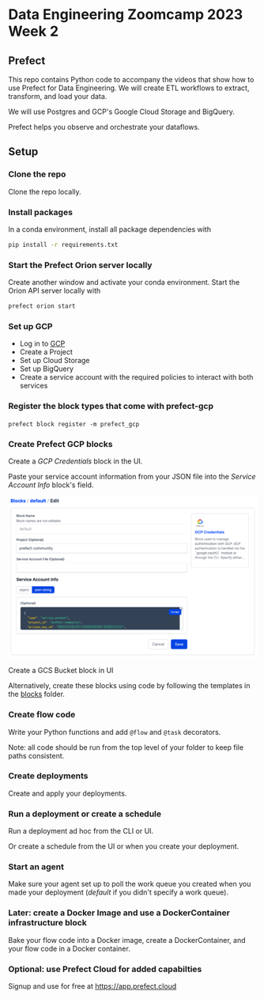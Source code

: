 # Data Engineering Zoomcamp 2023 Week 2

## Prefect

This repo contains Python code to accompany the videos that show how to use Prefect for Data Engineering. We will create ETL workflows to extract, transform, and load your data.

We will use Postgres and GCP's Google Cloud Storage and BigQuery.

Prefect helps you observe and orchestrate your dataflows.

## Setup

### Clone the repo

Clone the repo locally.

### Install packages

In a conda environment, install all package dependencies with

```bash
pip install -r requirements.txt
```

### Start the Prefect Orion server locally

Create another window and activate your conda environment. Start the Orion API server locally with

```bash
prefect orion start
```

### Set up GCP

- Log in to [GCP](https://cloud.google.com/)
- Create a Project
- Set up Cloud Storage
- Set up BigQuery
- Create a service account with the required policies to interact with both services

### Register the block types that come with prefect-gcp

`prefect block register -m prefect_gcp`

### Create Prefect GCP blocks

Create a *GCP Credentials* block in the UI.

Paste your service account information from your JSON file into the *Service Account Info* block's field.

![img.png](images/img.png)

Create a GCS Bucket block in UI

Alternatively, create these blocks using code by following the templates in the [blocks](./blocks/) folder.

### Create flow code

Write your Python functions and add `@flow` and `@task` decorators.

Note: all code should be run from the top level of your folder to keep file paths consistent.

### Create deployments

Create and apply your deployments.

### Run a deployment or create a schedule

Run a deployment ad hoc from the CLI or UI.

Or create a schedule from the UI or when you create your deployment.

### Start an agent

Make sure your agent set up to poll the work queue you created when you made your deployment (*default* if you didn't specify a work queue).

### Later: create a Docker Image and use a DockerContainer infrastructure block

Bake your flow code into a Docker image, create a DockerContainer, and your flow code in a Docker container.

### Optional: use Prefect Cloud for added capabilties

Signup and use for free at <https://app.prefect.cloud>
